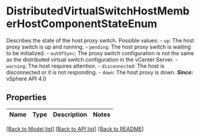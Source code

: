 # DistributedVirtualSwitchHostMemberHostComponentStateEnum

Describes the state of the host proxy switch.  Possible values: - `up`: The host proxy switch is up and running. - `pending`: The host proxy switch is waiting to be initialized. - `outOfSync`: The proxy switch configuration is not the same as the   distributed virtual switch configuration in the vCenter Server. - `warning`: The host requires attention. - `disconnected`: The host is disconnected or it is not responding. - `down`: The host proxy is down.    ***Since:*** vSphere API 4.0 

## Properties
Name | Type | Description | Notes
------------ | ------------- | ------------- | -------------

[[Back to Model list]](../README.md#documentation-for-models) [[Back to API list]](../README.md#documentation-for-api-endpoints) [[Back to README]](../README.md)


